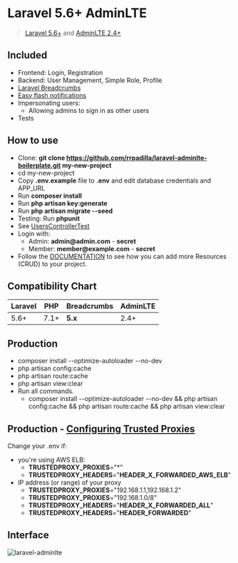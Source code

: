 # Laravel 5.6+ AdminLTE
> [Laravel 5.6+](https://laravel.com/docs/) and [AdminLTE 2.4+](https://github.com/almasaeed2010/AdminLTE)

## Included

- Frontend: Login, Registration
- Backend: User Management, Simple Role, Profile
- [Laravel Breadcrumbs](https://github.com/davejamesmiller/laravel-breadcrumbs)
- [Easy flash notifications](https://github.com/laracasts/flash)
- Impersonating users:
    - Allowing admins to sign in as other users
- Tests

## How to use

- Clone: __git clone https://github.com/rrpadilla/laravel-adminlte-boilerplate.git my-new-project__
- cd my-new-project
- Copy __.env.example__ file to __.env__ and edit database credentials and APP_URL
- Run __composer install__
- Run __php artisan key:generate__
- Run __php artisan migrate --seed__
- Testing: Run __phpunit__
- See [UsersControllerTest](https://github.com/rrpadilla/laravel-adminlte-boilerplate/blob/master/tests/Feature/Controllers/Admin/UsersControllerTest.php)
- Login with:
    - Admin: __admin@admin.com__ - __secret__
    - Member: __member@example.com__ - __secret__
- Follow the [DOCUMENTATION](https://github.com/rrpadilla/laravel-adminlte-boilerplate/wiki/Adding-Resources) to see how you can add more Resources (CRUD) to your project.

## Compatibility Chart

| Laravel | PHP  | Breadcrumbs | AdminLTE  
|---------|------|-------------|----------|
| 5.6+    | 7.1+ | **5.x**     | 2.4+ 

## Production

- composer install --optimize-autoloader --no-dev
- php artisan config:cache
- php artisan route:cache
- php artisan view:clear
- Run all commands.
    - composer install --optimize-autoloader --no-dev && php artisan config:cache && php artisan route:cache && php artisan view:clear

## Production - [Configuring Trusted Proxies](https://laravel.com/docs/5.6/requests#configuring-trusted-proxies)
Change your .env if:
- you're using AWS ELB:
    - __TRUSTEDPROXY_PROXIES__="*"
    - __TRUSTEDPROXY_HEADERS__="__HEADER_X_FORWARDED_AWS_ELB__"
- IP address (or range) of your proxy
    - __TRUSTEDPROXY_PROXIES__="192.168.1.1,192.168.1.2"
    - __TRUSTEDPROXY_PROXIES__="192.168.1.0/8"
    - __TRUSTEDPROXY_HEADERS__="__HEADER_X_FORWARDED_ALL__"
    - __TRUSTEDPROXY_HEADERS__="__HEADER_FORWARDED__"

## Interface

![laravel-adminlte](https://user-images.githubusercontent.com/6921286/36182902-aed39d64-10e0-11e8-9442-4d036fa47d12.gif)
